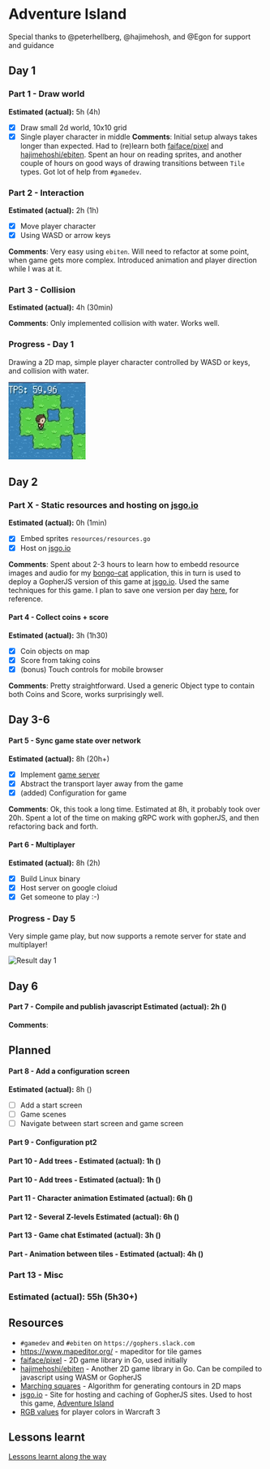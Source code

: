 # Adventure Island

Special thanks to @peterhellberg, @hajimehosh, and @Egon for support and guidance

## Day 1

### Part 1 - Draw world

**Estimated (actual):** 5h (4h)

- [x] Draw small 2d world, 10x10 grid
- [x] Single player character in middle
      **Comments**: Initial setup always takes longer than expected. Had to (re)learn both [faiface/pixel](https://github.com/faiface/pixel) and [hajimehoshi/ebiten](https://github.com/hajimehoshi/ebiten). Spent an hour on reading sprites, and another couple of hours on good ways of drawing transitions between `Tile` types. Got lot of help from `#gamedev`.

### Part 2 - Interaction

**Estimated (actual):** 2h (1h)

- [x] Move player character
- [x] Using WASD or arrow keys

**Comments**: Very easy using `ebiten`. Will need to refactor at some point, when game gets more complex. Introduced animation and player direction while I was at it.

### Part 3 - Collision

**Estimated (actual):** 4h (30min)

**Comments**: Only implemented collision with water. Works well.

### Progress - Day 1

Drawing a 2D map, simple player character controlled by WASD or keys, and collision with water.

![Result day 1](day-1.gif)

## Day 2

### Part X - Static resources and hosting on [jsgo.io](jsgo.io)

**Estimated (actual):** 0h (1min)

- [x] Embed sprites `resources/resources.go`
- [x] Host on [jsgo.io](jsgo.io)

**Comments**: Spent about 2-3 hours to learn how to embedd resource images and audio for my [bongo-cat](https://kyeett.github.io/bongo-cat/) application, this in turn is used to deploy a GopherJS version of this game at [jsgo.io](jsgo.io). Used the same techniques for this game. I plan to save one version per day [here](https://kyeett.github.io/adventure-island/), for reference.

#### Part 4 - Collect coins + score

**Estimated (actual):** 3h (1h30)

- [x] Coin objects on map
- [x] Score from taking coins
- [x] (bonus) Touch controls for mobile browser

**Comments**: Pretty straightforward. Used a generic Object type to contain both Coins and Score, works surprisingly well.

## Day 3-6

#### Part 5 - Sync game state over network

**Estimated (actual):** 8h (20h+)

- [x] Implement [game server](https://github.com/kyeett/gameserver)
- [x] Abstract the transport layer away from the game
- [x] (added) Configuration for game

**Comments**: Ok, this took a long time. Estimated at 8h, it probably took over 20h. Spent a lot of the time on making gRPC work with gopherJS, and then refactoring back and forth.

#### Part 6 - Multiplayer

**Estimated (actual):** 8h (2h)

- [x] Build Linux binary
- [x] Host server on google cloiud
- [x] Get someone to play :-)

### Progress - Day 5

Very simple game play, but now supports a remote server for state and multiplayer!

![Result day 1](day-5.gif)

## Day 6

#### Part 7 - Compile and publish javascript **Estimated (actual):** 2h ()

**Comments**:

## Planned

#### Part 8 - Add a configuration screen

**Estimated (actual):** 8h ()

- [ ] Add a start screen
- [ ] Game scenes
- [ ] Navigate between start screen and game screen

#### Part 9 - Configuration pt2

#### Part 10 - Add trees - **Estimated (actual):** 1h ()

#### Part 10 - Add trees - **Estimated (actual):** 1h ()

#### Part 11 - Character animation **Estimated (actual):** 6h ()

#### Part 12 - Several Z-levels **Estimated (actual):** 6h ()

#### Part 13 - Game chat **Estimated (actual):** 3h ()

#### Part - Animation between tiles - **Estimated (actual):** 4h ()

### Part 13 - Misc

<!-- **Estimated (actual):** 8h ()
- [ ] Touch relative to player
- [ ] Different colors for multiplayer

**Comments**:  -->

### Estimated (actual): 55h (5h30+)

## Resources

- `#gamedev` and `#ebiten` on `https://gophers.slack.com`
- <https://www.mapeditor.org/> - mapeditor for tile games
- [faiface/pixel](https://github.com/faiface/pixel) - 2D game library in Go, used initially
- [hajimehoshi/ebiten](https://github.com/hajimehoshi/ebiten) - Another 2D game library in Go. Can be compiled to javascript using WASM or GopherJS
- [Marching squares](https://en.wikipedia.org/wiki/Marching_squares) - Algorithm for generating contours in 2D maps
- [jsgo.io](jsgo.io) - Site for hosting and caching of GopherJS sites. Used to host this game, [Adventure Island](https://kyeett.github.io/adventure-island/)
- [RGB values](http://www.wc3c.net/showthread.php?t=101858&page=4) for player colors in Warcraft 3

## Lessons learnt

[Lessons learnt along the way](LESSONS_LEARNT.md)
